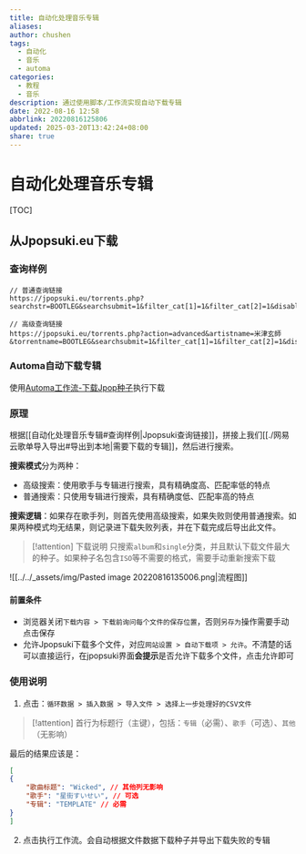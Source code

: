 ```yaml
---
title: 自动化处理音乐专辑
aliases: 
author: chushen
tags:
  - 自动化
  - 音乐
  - automa
categories:
  - 教程
  - 音乐
description: 通过使用脚本/工作流实现自动下载专辑
date: 2022-08-16 12:58
abbrlink: 20220816125806
updated: 2025-03-20T13:42:24+08:00
share: true
---
```

# 自动化处理音乐专辑


[TOC]


## 从Jpopsuki.eu下载

### 查询样例

```
// 普通查询链接
https://jpopsuki.eu/torrents.php?searchstr=BOOTLEG&searchsubmit=1&filter_cat[1]=1&filter_cat[2]=1&disablegrouping=1&order_by=s4

// 高级查询链接
https://jpopsuki.eu/torrents.php?action=advanced&artistname=米津玄師&torrentname=BOOTLEG&searchsubmit=1&filter_cat[1]=1&filter_cat[2]=1&disablegrouping=1&order_by=s4
```

### Automa自动下载专辑

使用[Automa工作流-下载Jpop种子](https://www.automa.site/workflow/n7J4VANsXLdnFClhTP2yX)执行下载

### 原理

根据[[自动化处理音乐专辑#查询样例|Jpopsuki查询链接]]，拼接上我们[[./网易云歌单导入导出#导出到本地|需要下载的专辑]]，然后进行搜索。

**搜索模式**分为两种：

- 高级搜索：使用歌手与专辑进行搜索，具有精确度高、匹配率低的特点
- 普通搜索：只使用专辑进行搜索，具有精确度低、匹配率高的特点

**搜索逻辑**：如果存在歌手列，则首先使用高级搜索，如果失败则使用普通搜索。如果两种模式均无结果，则记录进下载失败列表，并在下载完成后导出此文件。

> [!attention] 下载说明
> 只搜索`album`和`single`分类，并且默认下载文件最大的种子。如果种子名包含`ISO`等不需要的格式，需要手动重新搜索下载

![[../../_assets/img/Pasted image 20220816135006.png|流程图]]

#### 前置条件

- 浏览器关闭`下载内容 > 下载前询问每个文件的保存位置`，否则`另存为`操作需要手动点击保存
- 允许Jpopsuki下载多个文件，对应`网站设置 > 自动下载项 > 允许`。不清楚的话可以直接运行，在jpopsuki界面**会提示**是否允许下载多个文件，点击允许即可

### 使用说明

1. 点击：`循环数据 > 插入数据 > 导入文件 > 选择上一步处理好的CSV文件`

> [!attention]
> 首行为标题行（主键），包括：`专辑`（必需）、`歌手`（可选）、`其他`（无影响）

最后的结果应该是：
```json
[
{
    "歌曲标题": "Wicked", // 其他列无影响
    "歌手": "星街すいせい", // 可选
    "专辑": "TEMPLATE" // 必需
}
]
```

2. 点击执行工作流。会自动根据文件数据下载种子并导出下载失败的专辑